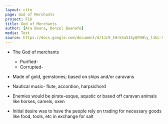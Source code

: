 ```yaml
---
layout: cite
page: God of Merchants
project: F16
title: God of Merchants
author: [Ara Beara, Denzel Buenafe]
media: Text
source: https://docs.google.com/document/d/1Jc9_IHrk5a51byQFNHly_l1Uc-SGYF2A5hFCfIl0LJE/edit?usp=sharing
---
```

- The God of merchants

	- Purified- 
	- Corrupted- 

- Made of gold, gemstones; based on ships and/or caravans
- Nautical music- flute, accordion, harpsichord
- Enemies would be pirate-esque, aquatic or based off caravan animals like horses, camels, oxen
- Initial desire was to have the people rely on trading for necessary goods like food, tools, etc in exchange for salt
